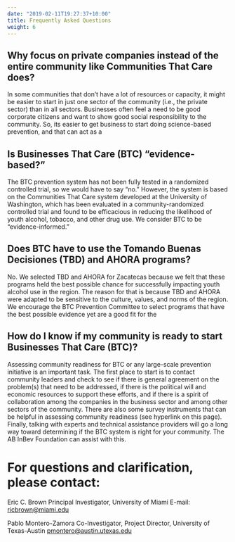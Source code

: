 ```yaml
---
date: "2019-02-11T19:27:37+10:00"
title: Frequently Asked Questions
weight: 6
---
```


## Why focus on private companies instead of the entire community like Communities That Care does?

In some communities that don’t have a lot of resources or capacity, it might be easier to start in just one sector of the community (i.e., the private sector) than in all sectors. Businesses often feel a need to be good corporate citizens and want to show good social responsibility to the community. So, its easier to get business to start doing science-based prevention, and that can act as a 


## Is Businesses That Care (BTC) “evidence-based?”

The BTC prevention system has not been fully tested in a randomized controlled trial, so we would have to say “no.” However, the system is based on the Communities That Care system developed at the University of Washington, which has been evaluated in a community-randomized controlled trial and found to be efficacious in reducing the likelihood of youth alcohol, tobacco, and other drug use. We consider BTC to be “evidence-informed.”

## Does BTC have to use the Tomando Buenas Decisiones (TBD) and AHORA programs?

No. We selected TBD and AHORA for Zacatecas because we felt that these programs held the best possible chance for successfully impacting youth alcohol use in the region. The reason for that is because TBD and AHORA were adapted to be sensitive to the culture, values, and norms of the region. We encourage the BTC Prevention Committee to select programs that have the best possible evidence yet are a good fit for the 

## How do I know if my community is ready to start Businesses That Care (BTC)?

Assessing community readiness for BTC or any large-scale prevention initiative is an important task. The first place to start is to contact community leaders and check to see if there is general agreement on the problem(s) that need to be addressed, if there is the political will and economic resources to support these efforts, and if there is a spirit of collaboration among the companies in the business sector and among other sectors of the community. There are also some survey instruments that can be helpful in assessing community readiness (see hyperlink on this page). Finally, talking with experts and technical assistance providers will go a long way toward determining if the BTC system is right for your community. The AB InBev Foundation can assist with this.

# For questions and clarification, please contact:
Eric C. Brown 
Principal Investigator, University of Miami
E-mail: ricbrown@miami.edu

Pablo Montero-Zamora
Co-Investigator, Project Director, University of Texas-Austin
pmontero@austin.utexas.edu



